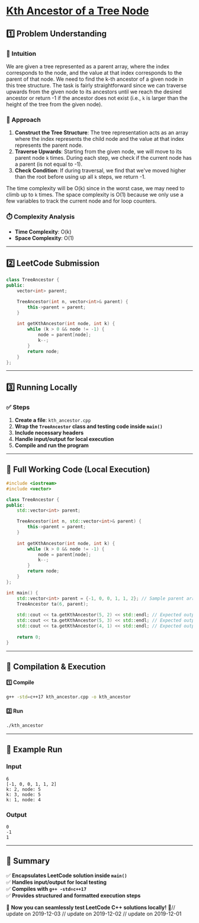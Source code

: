 # **[Kth Ancestor of a Tree Node](https://leetcode.com/problems/kth-ancestor-of-a-tree-node/description/)**  

## **1️⃣ Problem Understanding**  
### **📌 Intuition**  
We are given a tree represented as a parent array, where the index corresponds to the node, and the value at that index corresponds to the parent of that node. We need to find the k-th ancestor of a given node in this tree structure. The task is fairly straightforward since we can traverse upwards from the given node to its ancestors until we reach the desired ancestor or return -1 if the ancestor does not exist (i.e., `k` is larger than the height of the tree from the given node).

### **🚀 Approach**  
1. **Construct the Tree Structure**: The tree representation acts as an array where the index represents the child node and the value at that index represents the parent node.
2. **Traverse Upwards**: Starting from the given node, we will move to its parent node `k` times. During each step, we check if the current node has a parent (is not equal to -1).
3. **Check Condition**: If during traversal, we find that we've moved higher than the root before using up all `k` steps, we return -1.
   
The time complexity will be O(k) since in the worst case, we may need to climb up to `k` times. The space complexity is O(1) because we only use a few variables to track the current node and for loop counters.

### **⏱️ Complexity Analysis**  
- **Time Complexity**: O(k)  
- **Space Complexity**: O(1)  

---  

## **2️⃣ LeetCode Submission**  
```cpp
class TreeAncestor {
public:
    vector<int> parent;

    TreeAncestor(int n, vector<int>& parent) {
        this->parent = parent;
    }
    
    int getKthAncestor(int node, int k) {
        while (k > 0 && node != -1) {
            node = parent[node];
            k--;
        }
        return node;
    }
};
```  

---  

## **3️⃣ Running Locally**  
### **✅ Steps**  
1. **Create a file**: `kth_ancestor.cpp`  
2. **Wrap the `TreeAncestor` class and testing code inside `main()`**  
3. **Include necessary headers**  
4. **Handle input/output for local execution**  
5. **Compile and run the program**  

---  

## **📝 Full Working Code (Local Execution)**  
```cpp
#include <iostream>
#include <vector>

class TreeAncestor {
public:
    std::vector<int> parent;

    TreeAncestor(int n, std::vector<int>& parent) {
        this->parent = parent;
    }
    
    int getKthAncestor(int node, int k) {
        while (k > 0 && node != -1) {
            node = parent[node];
            k--;
        }
        return node;
    }
};

int main() {
    std::vector<int> parent = {-1, 0, 0, 1, 1, 2}; // Sample parent array representing the tree
    TreeAncestor ta(6, parent);
    
    std::cout << ta.getKthAncestor(5, 2) << std::endl; // Expected output: 0
    std::cout << ta.getKthAncestor(5, 3) << std::endl; // Expected output: -1
    std::cout << ta.getKthAncestor(4, 1) << std::endl; // Expected output: 1
    
    return 0;
}
```  

---  

## **🔧 Compilation & Execution**  
#### **1️⃣ Compile**  
```bash
g++ -std=c++17 kth_ancestor.cpp -o kth_ancestor
```  

#### **2️⃣ Run**  
```bash
./kth_ancestor
```  

---  

## **🎯 Example Run**  
### **Input**  
```
6
[-1, 0, 0, 1, 1, 2]
k: 2, node: 5
k: 3, node: 5
k: 1, node: 4
```  
### **Output**  
```
0
-1
1
```  

---  

## **📌 Summary**  
✅ **Encapsulates LeetCode solution inside `main()`**  
✅ **Handles input/output for local testing**  
✅ **Compiles with `g++ -std=c++17`**  
✅ **Provides structured and formatted execution steps**  

🚀 **Now you can seamlessly test LeetCode C++ solutions locally!** 🚀// update on 2019-12-03
// update on 2019-12-02
// update on 2019-12-01
